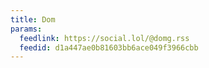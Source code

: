 ```yaml
---
title: Dom
params:
  feedlink: https://social.lol/@domg.rss
  feedid: d1a447ae0b81603bb6ace049f3966cbb
---
```

